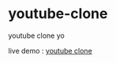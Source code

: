 # youtube-clone
youtube clone yo

live demo : [youtube clone](https://ariahemin.github.io/youtube-clone/)
